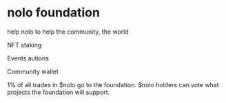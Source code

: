 # nolo foundation

help nolo to help the community, the world

NFT staking

Events autions

Community wallet



1% of all trades in $nolo go to the foundation. $nolo holders can vote what projects the foundation will support.
